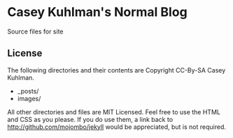# Casey Kuhlman's Normal Blog

Source files for site

## License
The following directories and their contents are Copyright CC-By-SA Casey Kuhlman.

* _posts/
* images/

All other directories and files are MIT Licensed. Feel free to use the HTML and CSS as you please. If you do use them, a link back to http://github.com/mojombo/jekyll would be appreciated, but is not required.